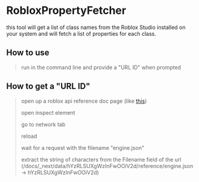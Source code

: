 # RobloxPropertyFetcher
this tool will get a list of class names from the Roblox Studio installed on your system and will fetch a list of properties for each class.

## How to use
> run in the command line and provide a "URL ID" when prompted

## How to get a "URL ID"
> open up a roblox api reference doc page (like [this](https://create.roblox.com/docs/reference/engine/classes/Frame))
> 
> open inspect element
> 
> go to network tab
> 
> reload
> 
> wait for a request with the filename "engine.json"
> 
> extract the string of characters from the Filename field of the url (/docs/\_next/data/hYzRLSUXgWzInFwOOiV2d/reference/engine.json -> hYzRLSUXgWzInFwOOiV2d)
